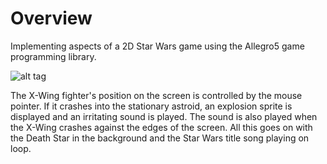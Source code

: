 # Overview
Implementing aspects of a 2D Star Wars game using the Allegro5 game programming library.

![alt tag](https://raw.githubusercontent.com/ckjoshi9/Allegro5-Star-Wars/master/screenshot.png)

The X-Wing fighter's position on the screen is controlled by the mouse pointer. If it crashes into the stationary astroid, an explosion sprite is displayed and an irritating sound is played. The sound is also played when the X-Wing crashes against the edges of the screen. All this goes on with the Death Star in the background and the Star Wars title song playing on loop.

